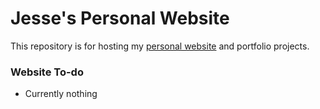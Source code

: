 # Jesse's Personal Website

This repository is for hosting my [personal website](https://jessesdevaney.github.io/) and portfolio projects.

### Website To-do
- Currently nothing
